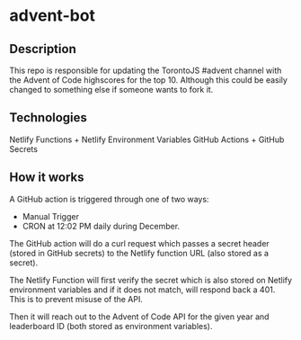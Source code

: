 # advent-bot

## Description

This repo is responsible for updating the TorontoJS #advent channel with the Advent of Code highscores for the top 10. Although this could be easily changed to something else if someone wants to fork it.

## Technologies

Netlify Functions + Netlify Environment Variables
GitHub Actions + GitHub Secrets

## How it works

A GitHub action is triggered through one of two ways:

- Manual Trigger
- CRON at 12:02 PM daily during December.

The GitHub action will do a curl request which passes a secret header (stored in GitHub secrets) to the Netlify function URL (also stored as a secret).

The Netlify Function will first verify the secret which is also stored on Netlify environment variables and if it does not match, will respond back a 401. This is to prevent misuse of the API.

Then it will reach out to the Advent of Code API for the given year and leaderboard ID (both stored as environment variables).
